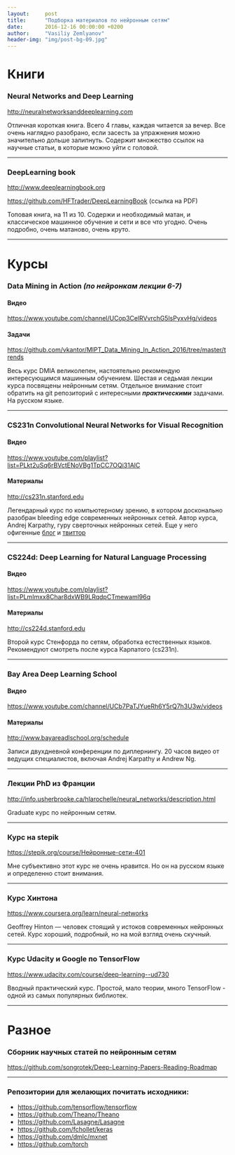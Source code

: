 ```yaml
---
layout:     post
title:      "Подборка материалов по нейронным сетям"
date:       2016-12-16 00:00:00 +0200
author:     "Vasiliy Zemlyanov"
header-img: "img/post-bg-09.jpg"
---
```


# Книги

### Neural Networks and Deep Learning

<http://neuralnetworksanddeeplearning.com>

Отличная короткая книга. Всего 4 главы, каждая читается за вечер.
Все очень наглядно разобрано, если засесть за упражнения можно значительно дольше залипнуть.
Содержит множество ссылок на научные статьи, в которые можно уйти с головой.

<hr />

### DeepLearning book

<http://www.deeplearningbook.org>

<https://github.com/HFTrader/DeepLearningBook> (ссылка на PDF)

Топовая книга, на 11 из 10. Содержи и необходимый матан, и классическое машинное обучение и сети и все что угодно.
Очень подробно, очень матаново, очень круто.

<hr />

# Курсы

### Data Mining in Action *(по нейронкам лекции 6-7)*

#### Видео

<https://www.youtube.com/channel/UCop3CelRVvrchG5lsPyxvHg/videos>

#### Задачи

<https://github.com/vkantor/MIPT_Data_Mining_In_Action_2016/tree/master/trends>

Весь курс DMIA великолепен, настоятельно рекомендую интересующимся машинным обучением. Шестая и седьмая лекции курса посвящены нейронным сетям.
Отдельное внимание стоит обратить на git репозиторий с интересными _**практическими**_ задачами. На русском языке.

<hr />

### CS231n Convolutional Neural Networks for Visual Recognition

#### Видео

<https://www.youtube.com/playlist?list=PLkt2uSq6rBVctENoVBg1TpCC7OQi31AlC>

#### Материалы

<http://cs231n.stanford.edu>

Легендарный курс по компьютерному зрению, в котором досконально разобран bleeding edge современных нейронных сетей.
Автор курса, Andrej Karpathy, гуру сверточных нейронных сетей.
Еще у него офигенные [блог](http://karpathy.github.io) и [твиттор](https://twitter.com/karpathy?ref_src=twsrc%5Egoogle%7Ctwcamp%5Eserp%7Ctwgr%5Eauthor)

<hr />

### CS224d: Deep Learning for Natural Language Processing

#### Видео

<https://www.youtube.com/playlist?list=PLmImxx8Char8dxWB9LRqdpCTmewaml96q>

#### Материалы

<http://cs224d.stanford.edu>

Второй курс Стенфорда по сетям, обработка естественных языков.
Рекомендуют смотреть после курса Карпатого (cs231n).

<hr />

### Bay Area Deep Learning School

#### Видео

<https://www.youtube.com/channel/UCb7PaTJYueRh6Y5rQ7h3U3w/videos>

#### Материалы

<http://www.bayareadlschool.org/schedule>

Записи двухдневной конференции по диплернингу.
20 часов видео от ведущих специалистов, включая Andrej Karpathy и Andrew Ng.

<hr />

### Лекции PhD из Франции

<http://info.usherbrooke.ca/hlarochelle/neural_networks/description.html>

Graduate курс по нейронным сетям.

<hr />

### Курс на stepik

<https://stepik.org/course/Нейронные-сети-401>

Мне субъективно этот курс не очень нравится.
Но он на русском языке и определенно стоит внимания.

<hr />

### Курс Хинтона

<https://www.coursera.org/learn/neural-networks>

Geoffrey Hinton — человек стоящий у истоков современных нейронных сетей. Курс хороший, подробный, но на мой взгляд очень скучный.

<hr />

### Курс Udacity и Google по TensorFlow

<https://www.udacity.com/course/deep-learning--ud730>

Вводный практический курс. Простой, мало теории, много TensorFlow - одной из самых популярных библиотек.

<hr />

# Разное

### Сборник научных статей по нейронным сетям

<https://github.com/songrotek/Deep-Learning-Papers-Reading-Roadmap>

<hr />

### Репозитории для желающих почитать исходники:

- <https://github.com/tensorflow/tensorflow>
- <https://github.com/Theano/Theano>
- <https://github.com/Lasagne/Lasagne>
- <https://github.com/fchollet/keras>
- <https://github.com/dmlc/mxnet>
- <https://github.com/torch>
